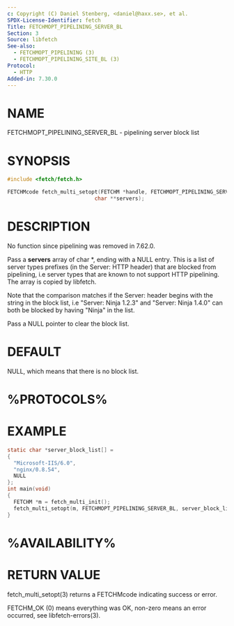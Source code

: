 ```yaml
---
c: Copyright (C) Daniel Stenberg, <daniel@haxx.se>, et al.
SPDX-License-Identifier: fetch
Title: FETCHMOPT_PIPELINING_SERVER_BL
Section: 3
Source: libfetch
See-also:
  - FETCHMOPT_PIPELINING (3)
  - FETCHMOPT_PIPELINING_SITE_BL (3)
Protocol:
  - HTTP
Added-in: 7.30.0
---
```


# NAME

FETCHMOPT_PIPELINING_SERVER_BL - pipelining server block list

# SYNOPSIS

~~~c
#include <fetch/fetch.h>

FETCHMcode fetch_multi_setopt(FETCHM *handle, FETCHMOPT_PIPELINING_SERVER_BL,
                            char **servers);
~~~

# DESCRIPTION

No function since pipelining was removed in 7.62.0.

Pass a **servers** array of char *, ending with a NULL entry. This is a list
of server types prefixes (in the Server: HTTP header) that are blocked from
pipelining, i.e server types that are known to not support HTTP
pipelining. The array is copied by libfetch.

Note that the comparison matches if the Server: header begins with the string
in the block list, i.e "Server: Ninja 1.2.3" and "Server: Ninja 1.4.0" can
both be blocked by having "Ninja" in the list.

Pass a NULL pointer to clear the block list.

# DEFAULT

NULL, which means that there is no block list.

# %PROTOCOLS%

# EXAMPLE

~~~c
static char *server_block_list[] =
{
  "Microsoft-IIS/6.0",
  "nginx/0.8.54",
  NULL
};
int main(void)
{
  FETCHM *m = fetch_multi_init();
  fetch_multi_setopt(m, FETCHMOPT_PIPELINING_SERVER_BL, server_block_list);
}
~~~

# %AVAILABILITY%

# RETURN VALUE

fetch_multi_setopt(3) returns a FETCHMcode indicating success or error.

FETCHM_OK (0) means everything was OK, non-zero means an error occurred, see
libfetch-errors(3).
